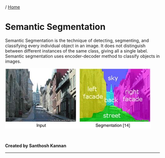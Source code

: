 / [Home](index.md)

# Semantic Segmentation

Semantic Segmentation is the technique of detecting, segmenting, and classifying every individual object in an image. It does not distinguish between different instances of the same class, giving all a single label. Semantic segmentation uses encoder-decoder method to classify objects in images.

![Semantic Segmentation](images/semantic-segmentation.jpg "Semantic Segmentation")

<br>

**Created by Santhosh Kannan**

---

<br>
